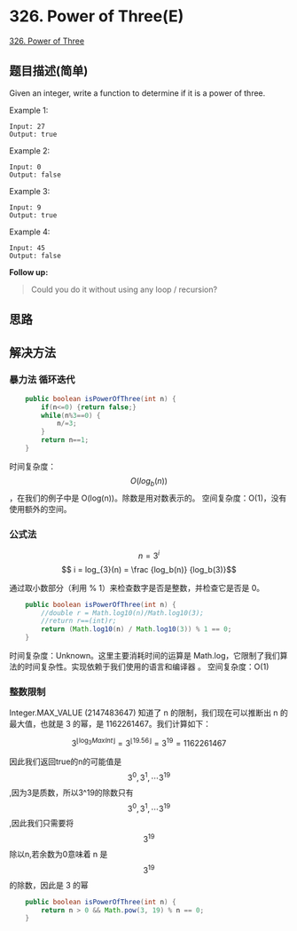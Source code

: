 # 326. Power of Three(E)
[326. Power of Three](https://leetcode-cn.com/problems/power-of-three/)

## 题目描述(简单)

Given an integer, write a function to determine if it is a power of three.

Example 1:
```
Input: 27
Output: true
```
Example 2:
```
Input: 0
Output: false
```
Example 3:
```
Input: 9
Output: true
```
Example 4:
```
Input: 45
Output: false
```
**Follow up:**
> Could you do it without using any loop / recursion?


## 思路

## 解决方法

### 暴力法 循环迭代


```java
	public boolean isPowerOfThree(int n) {
		if(n<=0) {return false;}
		while(n%3==0) {
			n/=3;
		}
		return n==1;
	}
```
时间复杂度：$$O(log_b(n))$$，在我们的例子中是 O(log(n))。除数是用对数表示的。
空间复杂度：O(1)，没有使用额外的空间。


### 公式法

$$n = 3^i $$
$$ i = log_{3}(n) = \frac {log_b(n)} {log_b(3)}$$

通过取小数部分（利用 % 1）来检查数字是否是整数，并检查它是否是 0。

```java
	public boolean isPowerOfThree(int n) {
		//double r = Math.log10(n)/Math.log10(3);
		//return r==(int)r;
		return (Math.log10(n) / Math.log10(3)) % 1 == 0;
	}
```
时间复杂度：Unknown。这里主要消耗时间的运算是 Math.log，它限制了我们算法的时间复杂性。实现依赖于我们使用的语言和编译器 。
空间复杂度：O(1)


### 整数限制

Integer.MAX_VALUE (2147483647)
知道了 n 的限制，我们现在可以推断出 n 的最大值，也就是 3 的幂，是 1162261467。我们计算如下：

$$3^{\lfloor{}\log_3{MaxInt}\rfloor{}} = 3^{\lfloor{}19.56\rfloor{}} = 3^{19} = 1162261467$$

因此我们返回true的n的可能值是$$3^0,3^1,\cdots 3^{19}$$,因为3是质数，所以3^19的除数只有$$3^0,3^1,\cdots 3^{19}$$,因此我们只需要将$$3^{19}$$除以n,若余数为0意味着 n 是 $$3^{19}$$的除数，因此是 3 的幂


```java 
	public boolean isPowerOfThree(int n) {
		return n > 0 && Math.pow(3, 19) % n == 0;
	}

```



